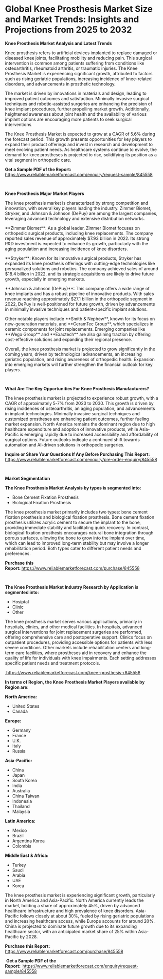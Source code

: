 <p><h1>Global Knee Prosthesis Market Size and Market Trends: Insights and Projections from 2025 to 2032</h1></p><p><strong>Knee Prosthesis Market Analysis and Latest Trends</strong></p>
<p><p>Knee prosthesis refers to artificial devices implanted to replace damaged or diseased knee joints, facilitating mobility and reducing pain. This surgical intervention is common among patients suffering from conditions like osteoarthritis, rheumatoid arthritis, or traumatic injuries. The Knee Prosthesis Market is experiencing significant growth, attributed to factors such as rising geriatric populations, increasing incidence of knee-related disorders, and advancements in prosthetic technology.</p><p>The market is driven by innovations in materials and design, leading to improved patient outcomes and satisfaction. Minimally invasive surgical techniques and robotic-assisted surgeries are enhancing the precision of knee implant procedures, further propelling market growth. Additionally, heightened awareness about joint health and the availability of various implant options are encouraging more patients to seek surgical interventions.</p><p>The Knee Prosthesis Market is expected to grow at a CAGR of 5.6% during the forecast period. This growth presents opportunities for key players to expand their product offerings and invest in research and development to meet evolving patient needs. As healthcare systems continue to evolve, the demand for knee prostheses is projected to rise, solidifying its position as a vital segment in orthopedic care.</p></p>
<p><strong>Get a Sample PDF of the Report:&nbsp;</strong> <a href="https://www.reliablemarketforecast.com/enquiry/request-sample/845558?utm_campaign=2445&utm_medium=2&utm_source=Github&utm_content=ia&utm_term=13042025&utm_id=knee-prosthesis">https://www.reliablemarketforecast.com/enquiry/request-sample/845558</a></p>
<p>&nbsp;</p>
<p><strong>Knee Prosthesis Major Market Players</strong></p>
<p><p>The knee prosthesis market is characterized by strong competition and innovation, with several key players leading the industry. Zimmer Biomet, Stryker, and Johnson & Johnson (DePuy) are among the largest companies, leveraging advanced technology and extensive distribution networks.</p><p>**Zimmer Biomet**: As a global leader, Zimmer Biomet focuses on orthopedic surgical products, including knee replacements. The company reported sales revenue of approximately $7.93 billion in 2022. Its strong R&D investment is expected to enhance its growth, particularly with the aging population and increasing incidence of knee disorders.</p><p>**Stryker**: Known for its innovative surgical products, Stryker has expanded its knee prosthesis offerings with cutting-edge technologies like personalized solutions and robotics. The company achieved sales of around $18.4 billion in 2022, and its strategic acquisitions are likely to drive future growth, especially in emerging markets.</p><p>**Johnson & Johnson (DePuy)**: This company offers a wide range of knee implants and has a robust pipeline of innovative products. With sales revenue reaching approximately $27.1 billion in the orthopedic segment in 2022, DePuy is well-positioned for future growth, driven by advancements in minimally invasive techniques and patient-specific implant solutions.</p><p>Other notable players include **Smith & Nephew**, known for its focus on new-generation materials, and **CeramTec Group**, which specializes in ceramic components for joint replacements. Emerging companies like **Wego Group** and **Exactech** are also gaining traction by offering cost-effective solutions and expanding their regional presence.</p><p>Overall, the knee prosthesis market is projected to grow significantly in the coming years, driven by technological advancements, an increasing geriatric population, and rising awareness of orthopedic health. Expansion into emerging markets will further strengthen the financial outlook for key players.</p></p>
<p>&nbsp;</p>
<p><strong>What Are The Key Opportunities For Knee Prosthesis Manufacturers?</strong></p>
<p><p>The knee prosthesis market is projected to experience robust growth, with a CAGR of approximately 5-7% from 2023 to 2030. This growth is driven by rising incidences of osteoarthritis, an aging population, and advancements in implant technologies. Minimally invasive surgical techniques and customized prostheses are enhancing patient outcomes, further fueling market expansion. North America remains the dominant region due to high healthcare expenditure and adoption of innovative products, while Asia-Pacific is emerging rapidly due to increased accessibility and affordability of surgical options. Future outlooks indicate a continued shift towards automation and AI-driven solutions in orthopedic surgeries.</p></p>
<p><strong>Inquire or Share Your Questions If Any Before Purchasing This Report:</strong> <a href="https://www.reliablemarketforecast.com/enquiry/pre-order-enquiry/845558?utm_campaign=2445&utm_medium=2&utm_source=Github&utm_content=ia&utm_term=13042025&utm_id=knee-prosthesis">https://www.reliablemarketforecast.com/enquiry/pre-order-enquiry/845558</a></p>
<p>&nbsp;</p>
<p><strong>Market Segmentation</strong></p>
<p><strong>The Knee Prosthesis Market Analysis by types is segmented into:</strong></p>
<p><ul><li>Bone Cement Fixation Prosthesis</li><li>Biological Fixation Prosthesis</li></ul></p>
<p><p>The knee prosthesis market primarily includes two types: bone cement fixation prosthesis and biological fixation prosthesis. Bone cement fixation prosthesis utilizes acrylic cement to secure the implant to the bone, providing immediate stability and facilitating quick recovery. In contrast, biological fixation prosthesis encourages natural bone integration through porous surfaces, allowing the bone to grow into the implant over time, which can lead to improved long-term stability but may involve a longer rehabilitation period. Both types cater to different patient needs and preferences.</p></p>
<p><strong>Purchase this Report:&nbsp;</strong><a href="https://www.reliablemarketforecast.com/purchase/845558?utm_campaign=2445&utm_medium=2&utm_source=Github&utm_content=ia&utm_term=13042025&utm_id=knee-prosthesis">https://www.reliablemarketforecast.com/purchase/845558</a></p>
<p>&nbsp;</p>
<p><strong>The Knee Prosthesis Market Industry Research by Application is segmented into:</strong></p>
<p><ul><li>Hosiptal</li><li>Clinic</li><li>Other</li></ul></p>
<p><p>The knee prosthesis market serves various applications, primarily in hospitals, clinics, and other medical facilities. In hospitals, advanced surgical interventions for joint replacement surgeries are performed, offering comprehensive care and postoperative support. Clinics focus on outpatient procedures, providing accessible options for patients with less severe conditions. Other markets include rehabilitation centers and long-term care facilities, where prostheses aid in recovery and enhance the quality of life for individuals with knee impairments. Each setting addresses specific patient needs and treatment protocols.</p></p>
<p><a href="https://www.reliablemarketforecast.com/knee-prosthesis-r845558?utm_campaign=2445&utm_medium=2&utm_source=Github&utm_content=ia&utm_term=13042025&utm_id=knee-prosthesis">&nbsp;https://www.reliablemarketforecast.com/knee-prosthesis-r845558</a></p>
<p><strong>In terms of Region, the Knee Prosthesis Market Players available by Region are:</strong></p>
<p>
    <p> <strong> North America: </strong>
        <ul>
            <li>United States</li>
            <li>Canada</li>
        </ul>
        </p> 
    <p> <strong> Europe: </strong>
        <ul>
            <li>Germany</li>
            <li>France</li>
            <li>U.K.</li>
            <li>Italy</li>
            <li>Russia</li>
        </ul>
        </p> 
    <p> <strong> Asia-Pacific: </strong>
        <ul>
            <li>China</li>
            <li>Japan</li>
            <li>South Korea</li>
            <li>India</li>
            <li>Australia</li>
            <li>China Taiwan</li>
            <li>Indonesia</li>
            <li>Thailand</li>
            <li>Malaysia</li>
        </ul>
        </p> 
    <p> <strong> Latin America: </strong>
        <ul>
            <li>Mexico</li>
            <li>Brazil</li>
            <li>Argentina Korea</li>
            <li>Colombia</li>
        </ul>
        </p> 
    <p> <strong> Middle East & Africa: </strong>
        <ul>
            <li>Turkey</li>
            <li>Saudi</li>
            <li>Arabia</li>
            <li>UAE</li>
            <li>Korea</li>
        </ul>
    </p>
    </p>
<p><p>The knee prosthesis market is experiencing significant growth, particularly in North America and Asia-Pacific. North America currently leads the market, holding a share of approximately 45%, driven by advanced healthcare infrastructure and high prevalence of knee disorders. Asia-Pacific follows closely at about 30%, fueled by rising geriatric populations and increasing healthcare access, while Europe accounts for around 20%. China is projected to dominate future growth due to its expanding healthcare sector, with an anticipated market share of 25% within Asia-Pacific by 2028.</p></p>
<p><strong>Purchase this Report: </strong><a href="https://www.reliablemarketforecast.com/purchase/845558?utm_campaign=2445&utm_medium=2&utm_source=Github&utm_content=ia&utm_term=13042025&utm_id=knee-prosthesis">https://www.reliablemarketforecast.com/purchase/845558</a></p>
<p>&nbsp;<strong>Get a Sample PDF of the Report:&nbsp;&nbsp;</strong><a href="https://www.reliablemarketforecast.com/enquiry/request-sample/845558?utm_campaign=2445&utm_medium=2&utm_source=Github&utm_content=ia&utm_term=13042025&utm_id=knee-prosthesis">https://www.reliablemarketforecast.com/enquiry/request-sample/845558</a></p>
<p><strong></strong></p>
<p><p></p><p></p><p></p></p>